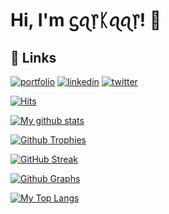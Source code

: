 
# Hi, I'm ᦓꪖ᥅ᛕꪖꪖ᥅! 👋
## 🔗 Links
[![portfolio](https://img.shields.io/badge/my_portfolio-000?style=for-the-badge&logo=ko-fi&logoColor=white)](https://imsarkar.github.io/)
[![linkedin](https://img.shields.io/badge/linkedin-0A66C2?style=for-the-badge&logo=linkedin&logoColor=white)](https://www.linkedin.com/in/hraj0105/)
[![twitter](https://img.shields.io/badge/twitter-1DA1F2?style=for-the-badge&logo=twitter&logoColor=white)](https://twitter.com/imysarkaar)


[![Hits](https://hits.seeyoufarm.com/api/count/incr/badge.svg?url=https%3A%2F%2Fgithub.com%2Fimsarkar&count_bg=%2379C83D&title_bg=%230084FF&icon=arduino.svg&icon_color=%2300FF20&title=Stalks&edge_flat=false)](https://hits.seeyoufarm.com)

[![My github stats](https://github-readme-stats.vercel.app/api?username=imsarkar&count_private=true&show_icons=true&theme=radical&include_all_commits=true&custom_title=ᦓꪖ᥅ᛕꪖꪖ᥅+Github+Stats)](https://github.com/DesiNobita)

[![Github Trophies](https://github-profile-trophy.vercel.app/?username=imsarkar&theme=darkhub&no-bg=true&margin-w=15&margin-h=10&row=1&column=6&count_private=true)](https://github.com/ryo-ma/github-profile-trophy)

[![GitHub Streak](http://github-readme-streak-stats.herokuapp.com?user=imsarkar&theme=black-ice)](https://git.io/streak-stats)

[![Github Graphs](https://activity-graph.herokuapp.com/graph?username=imsarkar&bg_color=1F222E&color=F8D866&line=F85D7F&point=FFFFFF&hide_border=true)](https://github.com/imsarkar)

[![My Top Langs](https://github-readme-stats.vercel.app/api/top-langs/?username=imsarkar&layout=compact&theme=cobalt)](https://github.com/imsarkar)


<!---Here are some ideas to get you started:

- 🔭 I’m currently working on ...
- 🌱 I’m currently learning ...
- 👯 I’m looking to collaborate on ...
- 🤔 I’m looking for help with ...
- 💬 Ask me about ...
- 📫 How to reach me: ...
- 😄 Pronouns: ...
- ⚡ Fun fact: ...
-->
